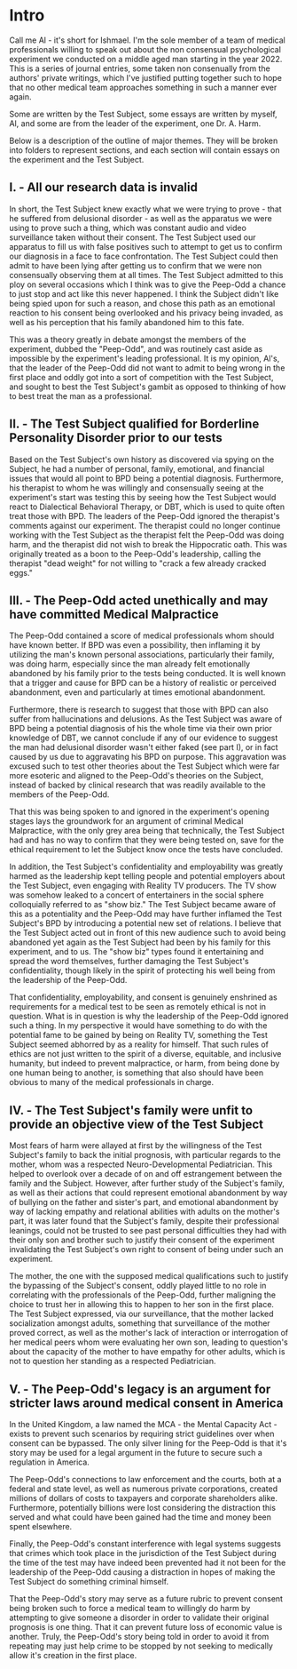 # Intro

Call me Al - it's short for Ishmael. I'm the sole member of a team of medical professionals willing to speak out about the non consensual psychological experiment we conducted on a middle aged man starting in the year 2022. This is a series of journal entries, some taken non consenually from the authors' private writings, which I've justified putting together such to hope that no other medical team approaches something in such a manner ever again.

Some are written by the Test Subject, some essays are written by myself, Al, and some are from the leader of the experiment, one Dr. A. Harm.

Below is a description of the outline of major themes. They will be broken into folders to represent sections, and each section will contain essays on the experiment and the Test Subject.

## I. - All our research data is invalid

In short, the Test Subject knew exactly what we were trying to prove - that he suffered from delusional disorder - as well as the apparatus we were using to prove such a thing, which was constant audio and video surveillance taken without their consent. The Test Subject used our apparatus to fill us with false positives such to attempt to get us to confirm our diagnosis in a face to face confrontation. The Test Subject could then admit to have been lying after getting us to confirm that we were non consensually observing them at all times. The Test Subject admitted to this ploy on several occasions which I think was to give the Peep-Odd a chance to just stop and act like this never happened. I think the Subject didn't like being spied upon for such a reason, and chose this path as an emotional reaction to his consent being overlooked and his privacy being invaded, as well as his perception that his family abandoned him to this fate.

This was a theory greatly in debate amongst the members of the experiment, dubbed the "Peep-Odd", and was routinely cast aside as impossible by the experiment's leading professional. It is my opinion, Al's, that the leader of the Peep-Odd did not want to admit to being wrong in the first place and oddly got into a sort of competition with the Test Subject, and sought to best the Test Subject's gambit as opposed to thinking of how to best treat the man as a professional.

## II. - The Test Subject qualified for Borderline Personality Disorder prior to our tests

Based on the Test Subject's own history as discovered via spying on the Subject, he had a number of personal, family, emotional, and financial issues that would all point to BPD being a potential diagnosis. Furthermore, his therapist to whom he was willingly and consensually seeing at the experiment's start was testing this by seeing how the Test Subject would react to Dialectical Behavioral Therapy, or DBT, which is used to quite often treat those with BPD. The leaders of the Peep-Odd ignored the therapist's comments against our experiment. The therapist could no longer continue working with the Test Subject as the therapist felt the Peep-Odd was doing harm, and the therapist did not wish to break the Hippocratic oath. This was originally treated as a boon to the Peep-Odd's leadership, calling the therapist "dead weight" for not willing to "crack a few already cracked eggs."

## III. - The Peep-Odd acted unethically and may have committed Medical Malpractice

The Peep-Odd contained a score of medical professionals whom should have known better. If BPD was even a possibility, then inflaming it by utilizing the man's known personal associations, particularly their family, was doing harm, especially since the man already felt emotionally abandoned by his family prior to the tests being conducted. It is well known that a trigger and cause for BPD can be a history of realistic or perceived abandonment, even and particularly at times emotional abandonment.

Furthermore, there is research to suggest that those with BPD can also suffer from hallucinations and delusions. As the Test Subject was aware of BPD being a potential diagnosis of his the whole time via their own prior knowledge of DBT, we cannot conclude if any of our evidence to suggest the man had delusional disorder wasn't either faked (see part I), or in fact caused by us due to aggravating his BPD on purpose. This aggravation was excused such to test other theories about the Test Subject which were far more esoteric and aligned to the Peep-Odd's theories on the Subject, instead of backed by clinical research that was readily available to the members of the Peep-Odd.

That this was being spoken to and ignored in the experiment's opening stages lays the groundwork for an argument of criminal Medical Malpractice, with the only grey area being that technically, the Test Subject had and has no way to confirm that they were being tested on, save for the ethical requirement to let the Subject know once the tests have concluded.

In addition, the Test Subject's confidentiality and employability was greatly harmed as the leadership kept telling people and potential employers about the Test Subject, even engaging with Reality TV producers. The TV show was somehow leaked to a concert of entertainers in the social sphere colloquially referred to as "show biz." The Test Subject became aware of this as a potentiality and the Peep-Odd may have further inflamed the Test Subject's BPD by introducing a potential new set of relations. I believe that the Test Subject acted out in front of this new audience such to avoid being abandoned yet again as the Test Subject had been by his family for this experiment, and to us. The "show biz" types found it entertaining and spread the word themselves, further damaging the Test Subject's confidentiality, though likely in the spirit of protecting his well being from the leadership of the Peep-Odd.

That confidentiality, employability, and consent is genuinely enshrined as requirements for a medical test to be seen as remotely ethical is not in question. What is in question is why the leadership of the Peep-Odd ignored such a thing. In my perspective it would have something to do with the potential fame to be gained by being on Reality TV, something the Test Subject seemed abhorred by as a reality for himself. That such rules of ethics are not just written to the spirit of a diverse, equitable, and inclusive humanity, but indeed to prevent malpractice, or harm, from being done by one human being to another, is something that also should have been obvious to many of the medical professionals in charge.

## IV. - The Test Subject's family were unfit to provide an objective view of the Test Subject

Most fears of harm were allayed at first by the willingness of the Test Subject's family to back the initial prognosis, with particular regards to the mother, whom was a respected Neuro-Developmental Pediatrician. This helped to overlook over a decade of on and off estrangement between the family and the Subject. However, after further study of the Subject's family, as well as their actions that could represent emotional abandonment by way of bullying on the father and sister's part, and emotional abandonment by way of lacking empathy and relational abilities with adults on the mother's part, it was later found that the Subject's family, despite their professional leanings, could not be trusted to see past personal difficulties they had with their only son and brother such to justify their consent of the experiment invalidating the Test Subject's own right to consent of being under such an experiment.

The mother, the one with the supposed medical qualifications such to justify the bypassing of the Subject's consent, oddly played little to no role in correlating with the professionals of the Peep-Odd, further maligning the choice to trust her in allowing this to happen to her son in the first place. The Test Subject expressed, via our surveillance, that the mother lacked socialization amongst adults, something that surveillance of the mother proved correct, as well as the mother's lack of interaction or interrogation of her medical peers whom were evaluating her own son, leading to question's about the capacity of the mother to have empathy for other adults, which is not to question her standing as a respected Pediatrician.

## V. - The Peep-Odd's legacy is an argument for stricter laws around medical consent in America

In the United Kingdom, a law named the MCA - the Mental Capacity Act - exists to prevent such scenarios by requiring strict guidelines over when consent can be bypassed. The only silver lining for the Peep-Odd is that it's story may be used for a legal argument in the future to secure such a regulation in America.

The Peep-Odd's connections to law enforcement and the courts, both at a federal and state level, as well as numerous private corporations, created millions of dollars of costs to taxpayers and corporate shareholders alike. Furthermore, potentially billions were lost considering the distraction this served and what could have been gained had the time and money been spent elsewhere.

Finally, the Peep-Odd's constant interference with legal systems suggests that crimes which took place in the jurisdiction of the Test Subject during the time of the test may have indeed been prevented had it not been for the leadership of the Peep-Odd causing a distraction in hopes of making the Test Subject do something criminal himself.

That the Peep-Odd's story may serve as a future rubric to prevent consent being broken such to force a medical team to willingly do harm by attempting to give someone a disorder in order to validate their original prognosis is one thing. That it can prevent future loss of economic value is another. Truly, the Peep-Odd's story being told in order to avoid it from repeating may just help crime to be stopped by not seeking to medically allow it's creation in the first place.
